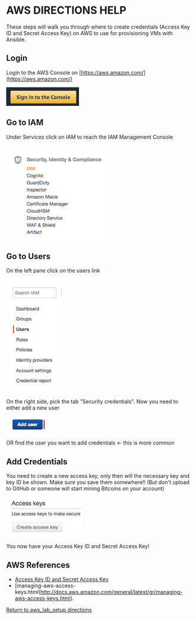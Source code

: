 # AWS DIRECTIONS HELP
These steps will walk you through where to create credentials (Access Key ID and Secret Access Key) on AWS to use for provisioning VMs with Ansible.  

## Login
Login to the AWS Console on [https://aws.amazon.com/](https://aws.amazon.com/)

![login](login-window.png)

## Go to IAM
Under Services click on IAM to reach the IAM Management Console

![iam](iam.png)

## Go to Users
On the left pane click on the users link

![users](users.png)

On the right side, pick the tab "Security credentials". Now you need to either add a new user

![add-user](add-user.png)

OR find the user you want to add credentials <- this is more common

## Add Credentials
You need to create a new access key, only then will the necessary key and key ID be shown. Make sure you save them somewhere!! (But don't upload to GitHub or someone will start mining Bitcoins on your account)

![create-key](create-key.png)

You now have your Access Key ID and Secret Access Key!

## AWS References

- [Access Key ID and Secret Access Key](http://docs.aws.amazon.com/IAM/latest/UserGuide/id_credentials_access-keys.html)
- [managing-aws-access-keys.html(http://docs.aws.amazon.com/general/latest/gr/managing-aws-access-keys.html).


[Return to aws_lab_setup directions](../README.md)
